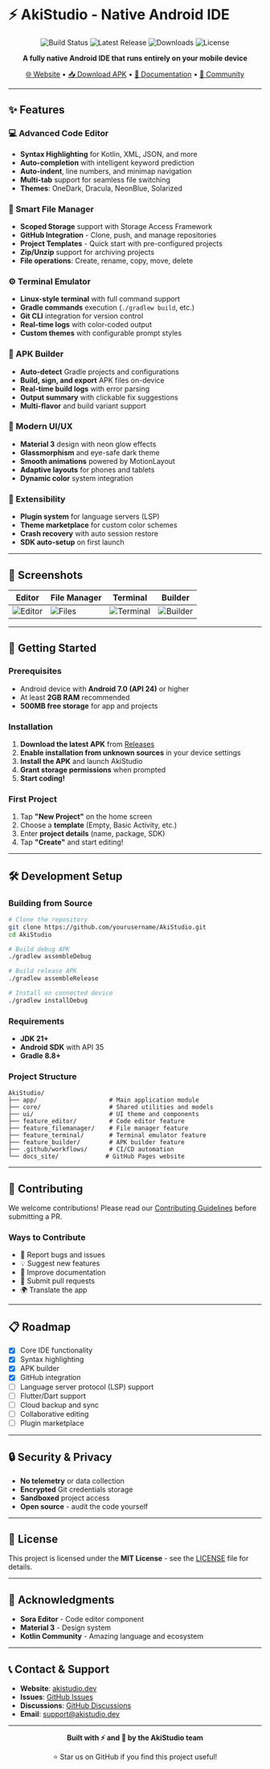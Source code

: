# ⚡ AkiStudio - Native Android IDE

<div align="center">

![Build Status](https://img.shields.io/github/actions/workflow/status/yourusername/AkiStudio/build.yml?style=for-the-badge&logo=github)
![Latest Release](https://img.shields.io/github/v/release/yourusername/AkiStudio?style=for-the-badge&logo=android&color=00D9FF)
![Downloads](https://img.shields.io/github/downloads/yourusername/AkiStudio/total?style=for-the-badge&color=BB86FC)
![License](https://img.shields.io/github/license/yourusername/AkiStudio?style=for-the-badge)

**A fully native Android IDE that runs entirely on your mobile device**

[🌐 Website](https://yourusername.github.io/AkiStudio) • [📥 Download APK](https://github.com/yourusername/AkiStudio/releases/latest) • [📖 Documentation](https://github.com/yourusername/AkiStudio/wiki) • [💬 Community](https://github.com/yourusername/AkiStudio/discussions)

</div>

---

## ✨ Features

### 💻 Advanced Code Editor
- **Syntax Highlighting** for Kotlin, XML, JSON, and more
- **Auto-completion** with intelligent keyword prediction
- **Auto-indent**, line numbers, and minimap navigation
- **Multi-tab** support for seamless file switching
- **Themes**: OneDark, Dracula, NeonBlue, Solarized

### 📁 Smart File Manager
- **Scoped Storage** support with Storage Access Framework
- **GitHub Integration** - Clone, push, and manage repositories
- **Project Templates** - Quick start with pre-configured projects
- **Zip/Unzip** support for archiving projects
- **File operations**: Create, rename, copy, move, delete

### ⚙️ Terminal Emulator
- **Linux-style terminal** with full command support
- **Gradle commands** execution (`./gradlew build`, etc.)
- **Git CLI** integration for version control
- **Real-time logs** with color-coded output
- **Custom themes** with configurable prompt styles

### 🔨 APK Builder
- **Auto-detect** Gradle projects and configurations
- **Build, sign, and export** APK files on-device
- **Real-time build logs** with error parsing
- **Output summary** with clickable fix suggestions
- **Multi-flavor** and build variant support

### 🎨 Modern UI/UX
- **Material 3** design with neon glow effects
- **Glassmorphism** and eye-safe dark theme
- **Smooth animations** powered by MotionLayout
- **Adaptive layouts** for phones and tablets
- **Dynamic color** system integration

### 🔌 Extensibility
- **Plugin system** for language servers (LSP)
- **Theme marketplace** for custom color schemes
- **Crash recovery** with auto session restore
- **SDK auto-setup** on first launch

---

## 📸 Screenshots

<div align="center">

| Editor | File Manager | Terminal | Builder |
|--------|-------------|----------|---------|
| ![Editor](screenshots/editor.png) | ![Files](screenshots/files.png) | ![Terminal](screenshots/terminal.png) | ![Builder](screenshots/builder.png) |

</div>

---

## 🚀 Getting Started

### Prerequisites
- Android device with **Android 7.0 (API 24)** or higher
- At least **2GB RAM** recommended
- **500MB free storage** for app and projects

### Installation

1. **Download the latest APK** from [Releases](https://github.com/yourusername/AkiStudio/releases/latest)
2. **Enable installation from unknown sources** in your device settings
3. **Install the APK** and launch AkiStudio
4. **Grant storage permissions** when prompted
5. **Start coding!**

### First Project

1. Tap **"New Project"** on the home screen
2. Choose a **template** (Empty, Basic Activity, etc.)
3. Enter **project details** (name, package, SDK)
4. Tap **"Create"** and start editing!

---

## 🛠️ Development Setup

### Building from Source

```bash
# Clone the repository
git clone https://github.com/yourusername/AkiStudio.git
cd AkiStudio

# Build debug APK
./gradlew assembleDebug

# Build release APK
./gradlew assembleRelease

# Install on connected device
./gradlew installDebug
```

### Requirements
- **JDK 21+**
- **Android SDK** with API 35
- **Gradle 8.8+**

### Project Structure

```
AkiStudio/
├── app/                    # Main application module
├── core/                   # Shared utilities and models
├── ui/                     # UI theme and components
├── feature_editor/         # Code editor feature
├── feature_filemanager/    # File manager feature
├── feature_terminal/       # Terminal emulator feature
├── feature_builder/        # APK builder feature
├── .github/workflows/      # CI/CD automation
└── docs_site/             # GitHub Pages website
```

---

## 🤝 Contributing

We welcome contributions! Please read our [Contributing Guidelines](CONTRIBUTING.md) before submitting a PR.

### Ways to Contribute
- 🐛 Report bugs and issues
- 💡 Suggest new features
- 📝 Improve documentation
- 🔧 Submit pull requests
- 🌍 Translate the app

---

## 📋 Roadmap

- [x] Core IDE functionality
- [x] Syntax highlighting
- [x] APK builder
- [x] GitHub integration
- [ ] Language server protocol (LSP) support
- [ ] Flutter/Dart support
- [ ] Cloud backup and sync
- [ ] Collaborative editing
- [ ] Plugin marketplace

---

## 🔒 Security & Privacy

- **No telemetry** or data collection
- **Encrypted** Git credentials storage
- **Sandboxed** project access
- **Open source** - audit the code yourself

---

## 📄 License

This project is licensed under the **MIT License** - see the [LICENSE](LICENSE) file for details.

---

## 🙏 Acknowledgments

- **Sora Editor** - Code editor component
- **Material 3** - Design system
- **Kotlin Community** - Amazing language and ecosystem

---

## 📞 Contact & Support

- **Website**: [akistudio.dev](https://yourusername.github.io/AkiStudio)
- **Issues**: [GitHub Issues](https://github.com/yourusername/AkiStudio/issues)
- **Discussions**: [GitHub Discussions](https://github.com/yourusername/AkiStudio/discussions)
- **Email**: support@akistudio.dev

---

<div align="center">

**Built with ⚡ and 💙 by the AkiStudio team**

⭐ Star us on GitHub if you find this project useful!

</div>
